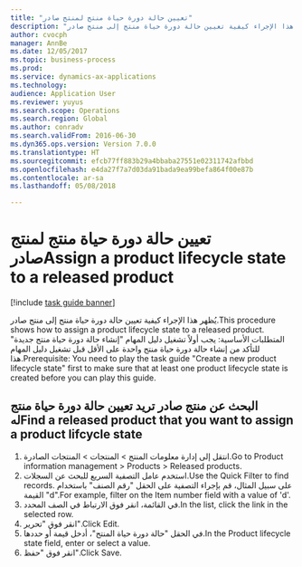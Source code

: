 ```yaml
--- 
title: "تعيين حالة دورة حياة منتج لمنتج صادر"
description: "يُظهر هذا الإجراء كيفية تعيين حالة دورة حياة منتج إلى منتج صادر."
author: cvocph
manager: AnnBe
ms.date: 12/05/2017
ms.topic: business-process
ms.prod: 
ms.service: dynamics-ax-applications
ms.technology: 
audience: Application User
ms.reviewer: yuyus
ms.search.scope: Operations
ms.search.region: Global
ms.author: conradv
ms.search.validFrom: 2016-06-30
ms.dyn365.ops.version: Version 7.0.0
ms.translationtype: HT
ms.sourcegitcommit: efcb77ff883b29a4bbaba27551e02311742afbbd
ms.openlocfilehash: e4da27f7a7d03da91bada9ea99befa864f00e87b
ms.contentlocale: ar-sa
ms.lasthandoff: 05/08/2018

---
```

# <a name="assign-a-product-lifecycle-state-to-a-released-product"></a><span data-ttu-id="7d007-103">تعيين حالة دورة حياة منتج لمنتج صادر</span><span class="sxs-lookup"><span data-stu-id="7d007-103">Assign a product lifecycle state to a released product</span></span>

[!include [task guide banner](../../includes/task-guide-banner.md)]

<span data-ttu-id="7d007-104">يُظهر هذا الإجراء كيفية تعيين حالة دورة حياة منتج إلى منتج صادر.</span><span class="sxs-lookup"><span data-stu-id="7d007-104">This procedure shows how to assign a product lifecycle state to a released product.</span></span> <span data-ttu-id="7d007-105">المتطلبات الأساسية: يجب أولاً تشغيل دليل المهام "إنشاء حالة دورة حياة منتج جديدة" للتأكد من إنشاء حالة دورة حياة منتج واحدة على الأقل قبل تشغيل دليل المهام هذا.</span><span class="sxs-lookup"><span data-stu-id="7d007-105">Prerequisite: You need to play the task guide "Create a new product lifecycle state" first to make sure that at least one product lifecycle state is created before you can play this guide.</span></span>


## <a name="find-a-released-product-that-you-want-to-assign-a-product-lifcycle-state"></a><span data-ttu-id="7d007-106">البحث عن منتج صادر تريد تعيين حالة دورة حياة منتج له</span><span class="sxs-lookup"><span data-stu-id="7d007-106">Find a released product that you want to assign a product lifcycle state</span></span>
1. <span data-ttu-id="7d007-107">انتقل إلى إدارة معلومات المنتج > المنتجات > المنتجات الصادرة.</span><span class="sxs-lookup"><span data-stu-id="7d007-107">Go to Product information management > Products > Released products.</span></span>
2. <span data-ttu-id="7d007-108">استخدم عامل التصفية السريع للبحث عن السجلات.</span><span class="sxs-lookup"><span data-stu-id="7d007-108">Use the Quick Filter to find records.</span></span> <span data-ttu-id="7d007-109">على سبيل المثال، قم بإجراء التصفية على الحقل "رقم الصنف" باستخدام القيمة "d".</span><span class="sxs-lookup"><span data-stu-id="7d007-109">For example, filter on the Item number field with a value of 'd'.</span></span>
3. <span data-ttu-id="7d007-110">في القائمة، انقر فوق الارتباط في الصف المحدد.</span><span class="sxs-lookup"><span data-stu-id="7d007-110">In the list, click the link in the selected row.</span></span>
4. <span data-ttu-id="7d007-111">انقر فوق "تحرير".</span><span class="sxs-lookup"><span data-stu-id="7d007-111">Click Edit.</span></span>
5. <span data-ttu-id="7d007-112">في الحقل "حالة دورة حياة المنتج"، أدخل قيمة أو حددها.</span><span class="sxs-lookup"><span data-stu-id="7d007-112">In the Product lifecycle state field, enter or select a value.</span></span>
6. <span data-ttu-id="7d007-113">انقر فوق "حفظ".</span><span class="sxs-lookup"><span data-stu-id="7d007-113">Click Save.</span></span>


